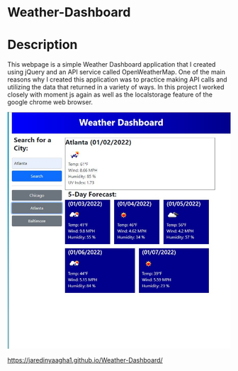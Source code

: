# Weather-Dashboard

# Description

This webpage is a simple Weather Dashboard application that I created using jQuery and an API service called OpenWeatherMap. One of the main reasons why I created this application was to practice making API calls and utilizing the data that returned in a variety of ways. In this project I worked closely with moment js again as well as the localstorage feature of the google chrome web browser.

![An Image of my Weather Dashboard](Assets/weather-dashboard.JPG)

https://jaredinyaagha1.github.io/Weather-Dashboard/

